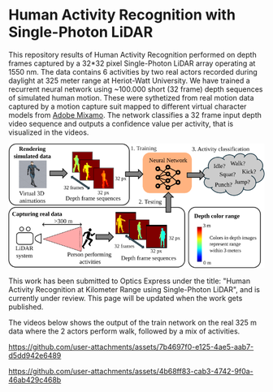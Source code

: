 # Human Activity Recognition with Single-Photon LiDAR
This repository results of Human Activity Recognition performed on depth frames captured by a 32*32 pixel Single-Photon LiDAR array operating at 1550 nm. The data contains 6 activities by two real actors recorded during daylight at 325 meter range at Heriot-Watt University.
We have trained a recurrent neural network using ~100.000 short (32 frame) depth sequences of simulated human motion. These were sythetized from real motion data captured by a motion capture suit mapped to different virtual character models from [Adobe Mixamo](https://www.mixamo.com/). The network classifies a 32 frame input depth video sequence and outputs a confidence value per activity, that is visualized in the videos.

![Overview](images/overview.png)

This work has been submitted to Optics Express under the title: "Human Activity Recognition at Kilometer Range using Single-Photon LiDAR", and is currently under review. This page will be updated when the work gets published.

The videos below shows the output of the train network on the real 325 m data where the 2 actors perform walk, followed by a mix of activities.

https://github.com/user-attachments/assets/7b4697f0-e125-4ae5-aab7-d5dd942e6489

https://github.com/user-attachments/assets/4b68ff83-cab3-4742-9f0a-46ab429c468b


